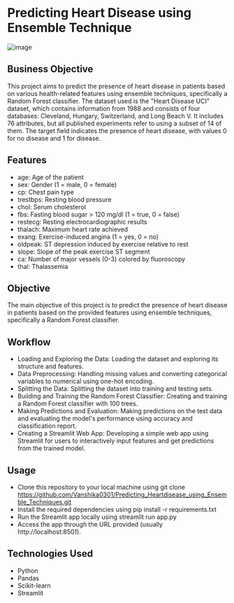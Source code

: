 # Predicting Heart Disease using Ensemble Technique

![image](https://github.com/Vanshika0301/Predicting_Heartdisease_using_Ensemble_Techniques/assets/146732449/cd694e03-5abf-4703-81de-a01b531695f0)

## Business Objective
This project aims to predict the presence of heart disease in patients based on various health-related features using ensemble techniques, specifically a Random Forest classifier. The dataset used is the "Heart Disease UCI" dataset, which contains information from 1988 and consists of four databases: Cleveland, Hungary, Switzerland, and Long Beach V. It includes 76 attributes, but all published experiments refer to using a subset of 14 of them. The target field indicates the presence of heart disease, with values 0 for no disease and 1 for disease.

## Features
- age: Age of the patient
- sex: Gender (1 = male, 0 = female)
- cp: Chest pain type
- trestbps: Resting blood pressure
- chol: Serum cholesterol
- fbs: Fasting blood sugar > 120 mg/dl (1 = true, 0 = false)
- restecg: Resting electrocardiographic results
- thalach: Maximum heart rate achieved
- exang: Exercise-induced angina (1 = yes, 0 = no)
- oldpeak: ST depression induced by exercise relative to rest
- slope: Slope of the peak exercise ST segment
- ca: Number of major vessels (0-3) colored by fluoroscopy
- thal: Thalassemia

## Objective
The main objective of this project is to predict the presence of heart disease in patients based on the provided features using ensemble techniques, specifically a Random Forest classifier.

## Workflow
- Loading and Exploring the Data: Loading the dataset and exploring its structure and features.
- Data Preprocessing: Handling missing values and converting categorical variables to numerical using one-hot encoding.
- Splitting the Data: Splitting the dataset into training and testing sets.
- Building and Training the Random Forest Classifier: Creating and training a Random Forest classifier with 100 trees.
- Making Predictions and Evaluation: Making predictions on the test data and evaluating the model's performance using accuracy and classification report.
- Creating a Streamlit Web App: Developing a simple web app using Streamlit for users to interactively input features and get predictions from the trained model.

## Usage
- Clone this repository to your local machine using git clone https://github.com/Vanshika0301/Predicting_Heartdisease_using_Ensemble_Techniques.git
- Install the required dependencies using pip install -r requirements.txt
- Run the Streamlit app locally using streamlit run app.py
- Access the app through the URL provided (usually http://localhost:8501).

## Technologies Used
- Python
- Pandas
- Scikit-learn
- Streamlit
